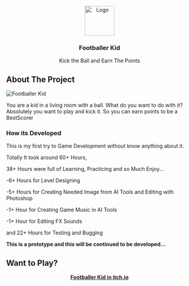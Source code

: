 <br/>
<meta data=gamecircle>
<div align="center">
<img src="https://img.itch.zone/aW1hZ2UvMjY0NzM3Ny8xNTc3NzM1MC5qcGVn/original/M3izgv.jpeg" alt="Logo" width="80" height="80">
</a>
<h3 align="center">Footballer Kid</h3>
<p align="center">
Kick the Ball and Earn The Points


  


</p>
</div>

 ## About The Project

![Footballer Kid](https://img.itch.zone/aW1hZ2UvMjY0NzM3Ny8xNTc3NjI4Ni5qcGc=/original/u4Lvoh.jpg)

You are a kid in a living room with a ball. What do you want to do with it? Absolutely you want to play and kick it. So you can earn points to be a BestScorer
 ### How its Developed

This is my first try to Game Development without know anything about it.

Totally It took around 60+ Hours,

38+ Hours were full of Learning, Practicing and so Much Enjoy...

-6+ Hours for Level Designing

-5+ Hours for Creating Needed Image from AI Tools and Editing with Photoshop

-1+ Hour for Creating Game Music in AI Tools

-1+ Hour for Editing FX Sounds

and 22+ Hours for Testing and Bugging


<b>This is a prototype and this will be continued to be developed...


 ## Want to Play?

<center><b><a href="https://keremco.itch.io/footballer-kid">Footballer Kid in itch.io</a></center>
